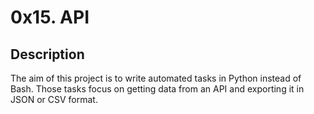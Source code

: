 # 0x15. API

## Description
The aim of this project is to write automated tasks in Python instead of Bash.
Those tasks focus on getting data from an API and exporting it in JSON or CSV format.